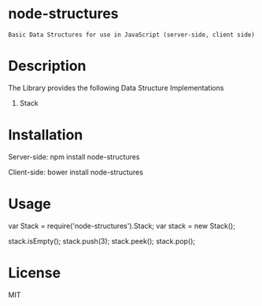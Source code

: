 # node-structures
    Basic Data Structures for use in JavaScript (server-side, client side)
    
# Description
  The Library provides the following Data Structure Implementations

  1. Stack
  
# Installation 
Server-side:
    npm install node-structures
    
Client-side:
  bower install node-structures
  
# Usage
  var Stack = require('node-structures').Stack;
  var stack = new Stack();
  
  stack.isEmpty();
  stack.push(3);
  stack.peek();
  stack.pop();

# License
  MIT
